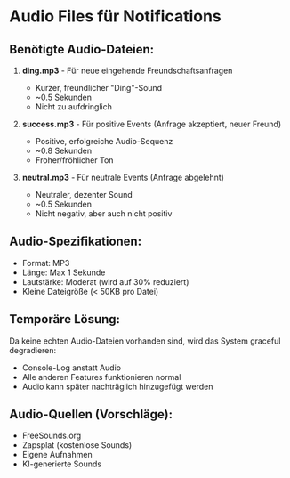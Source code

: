 # Audio Files für Notifications

## Benötigte Audio-Dateien:

1. **ding.mp3** - Für neue eingehende Freundschaftsanfragen
   - Kurzer, freundlicher "Ding"-Sound 
   - ~0.5 Sekunden
   - Nicht zu aufdringlich

2. **success.mp3** - Für positive Events (Anfrage akzeptiert, neuer Freund)
   - Positive, erfolgreiche Audio-Sequenz
   - ~0.8 Sekunden  
   - Froher/fröhlicher Ton

3. **neutral.mp3** - Für neutrale Events (Anfrage abgelehnt)
   - Neutraler, dezenter Sound
   - ~0.5 Sekunden
   - Nicht negativ, aber auch nicht positiv

## Audio-Spezifikationen:
- Format: MP3
- Länge: Max 1 Sekunde
- Lautstärke: Moderat (wird auf 30% reduziert)
- Kleine Dateigröße (< 50KB pro Datei)

## Temporäre Lösung:
Da keine echten Audio-Dateien vorhanden sind, wird das System graceful degradieren:
- Console-Log anstatt Audio
- Alle anderen Features funktionieren normal
- Audio kann später nachträglich hinzugefügt werden

## Audio-Quellen (Vorschläge):
- FreeSounds.org
- Zapsplat (kostenlose Sounds)
- Eigene Aufnahmen
- KI-generierte Sounds